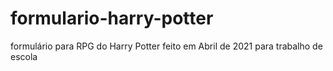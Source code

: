 # formulario-harry-potter
formulário para RPG do Harry Potter feito em Abril de 2021 para trabalho de escola
